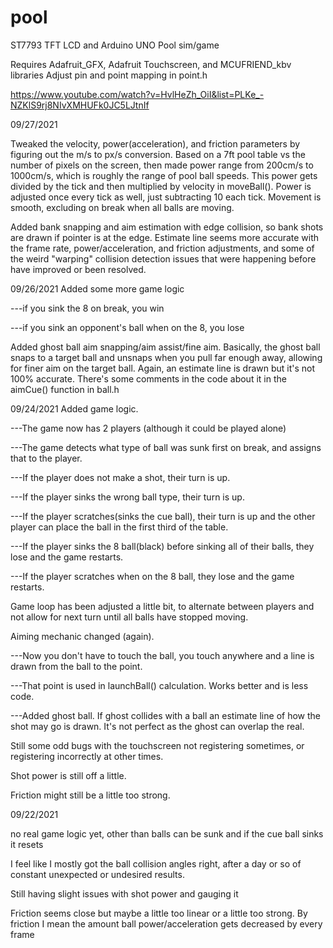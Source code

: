 # pool
  ST7793 TFT LCD and Arduino UNO Pool sim/game

Requires Adafruit_GFX, Adafruit Touchscreen, and MCUFRIEND_kbv libraries
Adjust pin and point mapping in point.h


https://www.youtube.com/watch?v=HvlHeZh_OiI&list=PLKe_-NZKlS9rj8NIvXMHUFk0JC5LJtnIf

09/27/2021

Tweaked the velocity, power(acceleration), and friction parameters by figuring out the m/s to px/s conversion.
Based on a 7ft pool table vs the number of pixels on the screen, then made power range from 200cm/s to 1000cm/s, which is roughly the range of pool ball speeds.
This power gets divided by the tick and then multiplied by velocity in moveBall(). Power is adjusted once every tick as well, just subtracting 10 each tick.
Movement is smooth, excluding on break when all balls are moving.

Added bank snapping and aim estimation with edge collision, so bank shots are drawn if pointer is at the edge.
Estimate line seems more accurate with the frame rate, power/acceleration, and friction adjustments, and some of the weird "warping" collision detection issues
that were happening before have improved or been resolved.

09/26/2021
Added some more game logic

---if you sink the 8 on break, you win

---if you sink an opponent's ball when on the 8, you lose


Added ghost ball aim snapping/aim assist/fine aim. Basically, the ghost ball snaps to a target ball and unsnaps when you pull far enough away,
allowing for finer aim on the target ball. Again, an estimate line is drawn but it's not 100% accurate. There's some comments in the code about it in the
aimCue() function in ball.h

09/24/2021
Added game logic.

---The game now has 2 players (although it could be played alone)

---The game detects what type of ball was sunk first on break, and assigns that to the player.

---If the player does not make a shot, their turn is up.

---If the player sinks the wrong ball type, their turn is up.

---If the player scratches(sinks the cue ball), their turn is up and the other player can place the ball in the first third of the table.

---If the player sinks the 8 ball(black) before sinking all of their balls, they lose and the game restarts.

---If the player scratches when on the 8 ball, they lose and the game restarts.

Game loop has been adjusted a little bit, to alternate between players and not allow for next turn until all balls have stopped moving.

Aiming mechanic changed (again).

---Now you don't have to touch the ball, you touch anywhere and a line is drawn from the ball to the point.

---That point is used in launchBall() calculation. Works better and is less code.

---Added ghost ball. If ghost collides with a ball an estimate line of how the shot may go is drawn. It's not perfect as the ghost can overlap the real.



Still some odd bugs with the touchscreen not registering sometimes, or registering incorrectly at other times.

Shot power is still off a little.

Friction might still be a little too strong.



09/22/2021

no real game logic yet, other than balls can be sunk and if the cue ball sinks it resets

I feel like I mostly got the ball collision angles right, after a day or so of constant unexpected or undesired results.

Still having slight issues with shot power and gauging it

Friction seems close but maybe a little too linear or a little too strong. By friction I mean the amount ball power/acceleration gets decreased by every frame


